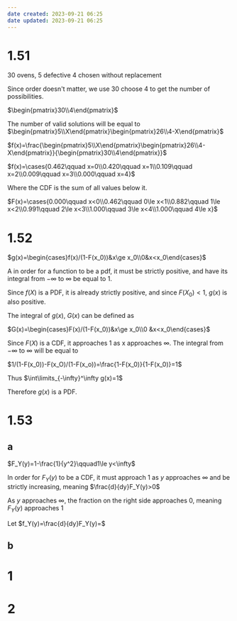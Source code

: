 ```yaml
---
date created: 2023-09-21 06:25
date updated: 2023-09-21 06:25
---
```


# 1.51

30 ovens, 5 defective
4 chosen without replacement

Since order doesn't matter, we use 30 choose 4 to get the number of possibilities.

$\begin{pmatrix}30\\4\end{pmatrix}$

The number of valid solutions will be equal to $\begin{pmatrix}5\\X\end{pmatrix}\begin{pmatrix}26\\4-X\end{pmatrix}$

$f(x)=\frac{\begin{pmatrix}5\\X\end{pmatrix}\begin{pmatrix}26\\4-X\end{pmatrix}}{\begin{pmatrix}30\\4\end{pmatrix}}$

$f(x)=\cases{0.462\qquad x=0\\0.420\qquad x=1\\0.109\qquad x=2\\0.009\qquad x=3\\0.000\qquad x=4}$

Where the CDF is the sum of all values below it.

$F(x)=\cases{0.000\qquad x<0\\0.462\qquad 0\le x<1\\0.882\qquad 1\le x<2\\0.991\qquad 2\le x<3\\1.000\qquad 3\le x<4\\1.000\qquad 4\le x}$

# 1.52

$g(x)=\begin{cases}f(x)/(1-F(x_0))&x\ge x_0\\0&x<x_0\end{cases}$

A in order for a function to be a pdf, it must be strictly positive, and have its integral from $-\infty$ to $\infty$ be equal to 1.

Since $f(X)$ is a PDF, it is already strictly positive, and since $F(X_0)<1$, $g(x)$ is also positive.

The integral of $g(x)$, $G(x)$ can be defined as

$G(x)=\begin{cases}F(x)/(1-F(x_0))&x\ge x_0\\0 &x<x_0\end{cases}$

Since $F(X)$ is a CDF, it approaches 1 as x approaches $\infty$. The integral from $-\infty$ to $\infty$ will be equal to

$1/(1-F(x_0))-F(x_O)/(1-F(x_o))=\frac{1-F(x_0)}{1-F(x_0)}=1$

Thus $\int\limits_{-\infty}^\infty g(x)=1$

Therefore $g(x)$ is a PDF.

# 1.53

## a

$F_Y(y)=1-\frac{1}{y^2}\qquad1\le y<\infty$

In order for $F_Y(y)$ to be a CDF, it must approach 1 as $y$ approaches $\infty$ and be strictly increasing, meaning $\frac{d}{dy}F_Y(y)>0$

As $y$ approaches $\infty$, the fraction on the right side approaches 0, meaning $F_Y(y)$ approaches 1

Let $f_Y(y)=\frac{d}{dy}F_Y(y)=$ 

## b

# 1

# 2
